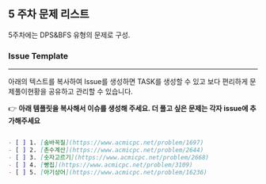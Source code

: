 
## 5 주차 문제 리스트

5주차에는 DPS&BFS 유형의 문제로 구성.

### Issue Template

---

아래의 텍스트를 복사하여 Issue를 생성하면 TASK를 생성할 수 있고 보다 편리하게 문제풀이현황을 공유하고 관리할 수 있습니다.

👉 **아래 템플릿을 복사해서 이슈를 생성해 주세요. 더 풀고 싶은 문제는 각자 issue에 추가해주세요**

```markdown

- [ ] 1. [숨바꼭질](https://www.acmicpc.net/problem/1697)
- [ ] 2. [촌수계산](https://www.acmicpc.net/problem/2644)
- [ ] 3. [숫자고르기](https://www.acmicpc.net/problem/2668)
- [ ] 4. [빵집](https://www.acmicpc.net/problem/3109)
- [ ] 5. [아기상어](https://www.acmicpc.net/problem/16236)

```